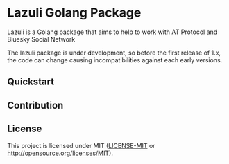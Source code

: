 # Lazuli Golang Package
Lazuli is a Golang package that aims to help to work with AT Protocol and Bluesky Social Network

The lazuli package is under development, so before the first release of 1.x, the code can change causing incompatibilities
against each early versions.

## Quickstart

[//]: # (TODO: create the quicksart section later)

## Contribution

[//]: # (TODO: create the contribution section later and with that the pull_request and issue timplates)

## License

This project is licensed under MIT  ([LICENSE-MIT](LICENSE) or http://opensource.org/licenses/MIT).